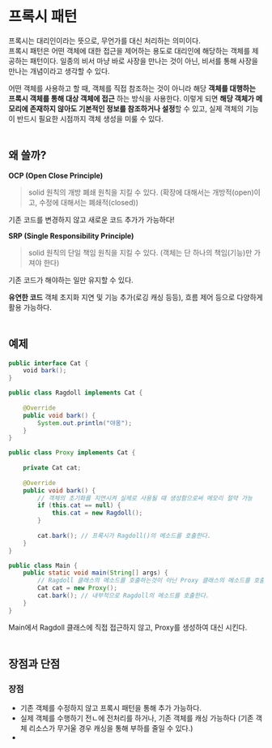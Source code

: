 # 프록시 패턴
프록시는 대리인이라는 뜻으로, 무언가를 대신 처리하는 의미이다.<br/> 
프록시 패턴은 어떤 객체에 대한 접근을 제어하는 용도로 대리인에 해당하는 객체를 제공하는 패턴이다. 일종의 비서 마냥 바로 사장을 만나는 것이 아닌, 비서를 통해 사장을 만나는 개념이라고 생각할 수 있다.

어떤 객체를 사용하고 할 때, 객체를 직접 참조하는 것이 아니라 해당 **객체를 대행하는 프록시 객체를 통해 대상 객체에 접근** 하는 방식을 사용한다. 
이렇게 되면 **해당 객체가 메모리에 존재하지 않아도 기본적인 정보를 참조하거나 설정**할 수 있고, 실제 객체의 기능이 반드시 필요한 시점까지 객체 생성을 미룰 수 있다.
<br/><br>
## 왜 쓸까?

**OCP (Open Close Principle)** <br/>
> solid 원칙의 개방 폐쇄 원칙을 지킬 수 있다. (확장에 대해서는 개방적(open)이고, 수정에 대해서는 폐쇄적(closed))

기존 코드를 변경하지 않고 새로운 코드 추가가 가능하다!

**SRP (Single Responsibility Principle)** <br/>
> solid 원칙의 단일 책임 원칙을 지킬 수 있다. (객체는 단 하나의 책임(기능)만 가져야 한다)

기존 코드가 해야하는 일만 유지할 수 있다.

**유연한 코드**
객체 초지화 지연 및 기능 추가(로깅 캐싱 등등), 흐름 제어 등으로 다양하게 활용 가능하다.
<br/><br>
## 예제
``` java
public interface Cat {
    void bark();
}
```
``` java
public class Ragdoll implements Cat {
 
    @Override
    public void bark() {
        System.out.println("야옹");
    }
}
```
``` java
public class Proxy implements Cat {
 
    private Cat cat;
 
    @Override
    public void bark() {
        // 객체의 초기화를 지연시켜 실제로 사용될 때 생성함으로써 메모리 절약 가능
        if (this.cat == null) {
            this.cat = new Ragdoll();
        }
 
        cat.bark(); // 프록시가 Ragdoll()의 메소드를 호출한다.
    }
}
```
``` java
public class Main {
    public static void main(String[] args) {
        // Ragdoll 클래스의 메소드를 호출하는것이 아닌 Proxy 클래스의 메소드를 호출한다.
        Cat cat = new Proxy();
        cat.bark(); // 내부적으로 Ragdoll의 메소드를 호출한다.
    }
}
```
Main에서 Ragdoll 클래스에 직접 접근하지 않고, Proxy를 생성하여 대신 시킨다.
<br/><br>
## 장점과 단점
### 장점
- 기존 객체를 수정하지 않고 프록시 패턴을 통해 추가 가능하다.
- 실제 객체를 수행하기 전ㄴ에 전처리를 하거나, 기존 객체를 캐싱 가능하다 (기존 객체 리소스가 무거울 경우 캐싱을 통해 부하를 줄일 수 있다.)
- 




